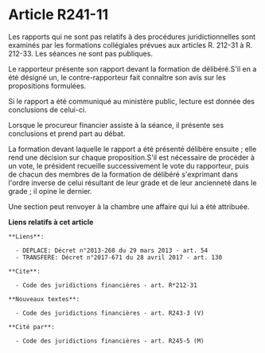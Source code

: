 # Article R241-11

Les rapports qui ne sont pas relatifs à des procédures juridictionnelles sont examinés par les formations collégiales prévues
aux articles R. 212-31 à R. 212-33. Les séances ne sont pas publiques. 

Le rapporteur présente son rapport devant la formation de délibéré.S'il en a été désigné un, le contre-rapporteur fait
connaître son avis sur les propositions formulées. 

Si le rapport a été communiqué au ministère public, lecture est donnée des conclusions de celui-ci. 

Lorsque le  procureur financier assiste à la séance, il présente ses conclusions et prend part au débat. 

La formation devant laquelle le rapport a été présenté délibère ensuite ; elle rend une décision sur chaque proposition.S'il
est nécessaire de procéder à un vote, le président recueille successivement le vote du rapporteur, puis de chacun des membres
de la formation de délibéré s'exprimant dans l'ordre inverse de celui résultant de leur grade et de leur ancienneté dans le
grade ; il opine le dernier. 

Une section peut renvoyer à la chambre une affaire qui lui a été attribuée.

**Liens relatifs à cet article**

	**Liens**:

	  - DEPLACE: Décret n°2013-268 du 29 mars 2013 - art. 54
	  - TRANSFERE: Décret n°2017-671 du 28 avril 2017 - art. 130

	**Cite**:

	  - Code des juridictions financières - art. R*212-31

	**Nouveaux textes**:

	  - Code des juridictions financières - art. R243-3 (V)

	**Cité par**:

	  - Code des juridictions financières - art. R245-5 (M)
